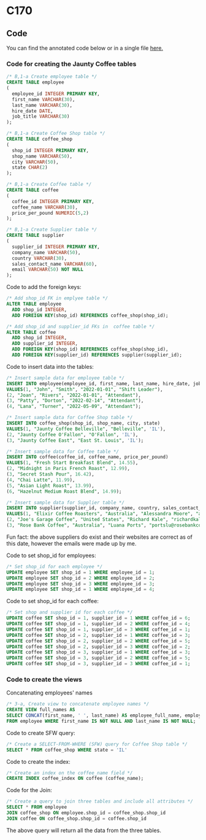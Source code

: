# C170

## Code

You can find the annotated code below or in a single file [here.](JauntyCoffee.sql)

### Code for creating the Jaunty Coffee tables

```sql
/* B,1-a Create employee table */
CREATE TABLE employee
(
  employee_id INTEGER PRIMARY KEY,
  first_name VARCHAR(30),
  last_name VARCHAR(30),
  hire_date DATE,
  job_title VARCHAR(30)
);

/* B,1-a Create Coffee Shop table */
CREATE TABLE coffee_shop
(
  shop_id INTEGER PRIMARY KEY,
  shop_name VARCHAR(50),
  city VARCHAR(50),
  state CHAR(2)
);

/* B,1-a Create Coffee table */
CREATE TABLE coffee
(
  coffee_id INTEGER PRIMARY KEY,
  coffee_name VARCHAR(30),
  price_per_pound NUMERIC(5,2)
);

/* B,1-a Create Supplier table */
CREATE TABLE supplier
(
  supplier_id INTEGER PRIMARY KEY,
  company_name VARCHAR(50),
  country VARCHAR(30),
  sales_contact_name VARCHAR(60),
  email VARCHAR(50) NOT NULL
);
```

Code to add the foreign keys:

```sql
/* Add shop_id FK in emplyee table */
ALTER TABLE employee
  ADD shop_id INTEGER,
  ADD FOREIGN KEY(shop_id) REFERENCES coffee_shop(shop_id);

/* Add shop_id and supplier_id FKs in  coffee table */
ALTER TABLE coffee
  ADD shop_id INTEGER,
  ADD supplier_id INTEGER,
  ADD FOREIGN KEY(shop_id) REFERENCES coffee_shop(shop_id),
  ADD FOREIGN KEY(supplier_id) REFERENCES supplier(supplier_id);
```

Code to insert data into the tables:

```sql
/* Insert sample data for employee table */
INSERT INTO employee(employee_id, first_name, last_name, hire_date, job_title)
VALUES(1, "John", "Smith", "2022-01-01", "Shift Leader"),
(2, "Joan", "Rivers", "2022-01-01", "Attendant"),
(3, "Patty", "Dorton", "2022-02-14", "Attendant"),
(4, "Lana", "Turner", "2022-05-09", "Attendant");

/* Insert sample data for Coffee Shop table */
INSERT INTO coffee_shop(shop_id, shop_name, city, state)
VALUES(1, "Jaunty Coffee Belleville", "Belleville", 'IL'),
(2, "Jaunty Coffee O'Fallon", "O'Fallon", 'IL'),
(3, "Jaunty Coffee East", "East St. Louis", 'IL');

/* Insert sample data for Coffee table */
INSERT INTO coffee(coffee_id, coffee_name, price_per_pound)
VALUES(1, "Fresh Start Breakfast Blend", 14.55),
(2, "Midnight in Paris French Roast", 12.99),
(3, "Secret Stash Pour", 16.42),
(4, "Chai Latte", 11.99),
(5, "Asian Light Roast", 13.99),
(6, "Hazelnut Medium Roast Blend", 14.99);

/* Insert sample data for Supplier table */
INSERT INTO supplier(supplier_id, company_name, country, sales_contact_name, email)
VALUES(1, "Elixir Coffee Roasters", "Australia", "Alessandra Moore", "amoore@elixircoffee.com.au"),
(2, "Joe's Garage Coffee", "United States", "Richard Kale", "richardkale@joesgaragecoffee.com"),
(3, "Rose Bank Coffee", "Australia", "Luana Ports", "portslu@rosebankcoffee.com.au");
```

Fun fact: the above suppliers do exist and their websites are correct as of this date, however the emails were made up by me.

Code to set shop_id for employees:

```sql
/* Set shop_id for each employee */
UPDATE employee SET shop_id = 1 WHERE employee_id = 1;
UPDATE employee SET shop_id = 2 WHERE employee_id = 2;
UPDATE employee SET shop_id = 3 WHERE employee_id = 3;
UPDATE employee SET shop_id = 1 WHERE employee_id = 4;
```

Code to set shop_id for each coffee:

```sql
/* Set shop and supplier id for each coffee */
UPDATE coffee SET shop_id = 1, supplier_id = 1 WHERE coffee_id = 6;
UPDATE coffee SET shop_id = 1, supplier_id = 2 WHERE coffee_id = 4;
UPDATE coffee SET shop_id = 1, supplier_id = 3 WHERE coffee_id = 1;
UPDATE coffee SET shop_id = 2, supplier_id = 1 WHERE coffee_id = 3;
UPDATE coffee SET shop_id = 2, supplier_id = 2 WHERE coffee_id = 5;
UPDATE coffee SET shop_id = 2, supplier_id = 3 WHERE coffee_id = 2;
UPDATE coffee SET shop_id = 3, supplier_id = 1 WHERE coffee_id = 3;
UPDATE coffee SET shop_id = 3, supplier_id = 2 WHERE coffee_id = 5;
UPDATE coffee SET shop_id = 3, supplier_id = 3 WHERE coffee_id = 1;
```

### Code to create the views

Concatenating employees' names

```sql
/* 3-a, Create view to concatenate employee names */
CREATE VIEW full_names AS
SELECT CONCAT(first_name, ' ', last_name) AS employee_full_name, employee_id, hire_date, job_title, shop_id
FROM employee WHERE first_name IS NOT NULL AND last_name IS NOT NULL;
```

Code to create SFW query:

```sql
/* Create a SELECT-FROM-WHERE (SFW) query for Coffee Shop table */
SELECT * FROM coffee_shop WHERE state = 'IL'
```

Code to create the index:

```sql
/* Create an index on the coffee_name field */
CREATE INDEX coffee_index ON coffee (coffee_name);
```

 Code for the Join:

 ```sql
 /* Create a query to join three tables and include all attributes */
SELECT * FROM employee
JOIN coffee_shop ON employee.shop_id = coffee_shop.shop_id
JOIN coffee ON coffee_shop.shop_id = coffee.shop_id
```

The above query will return all the data from the three tables.
